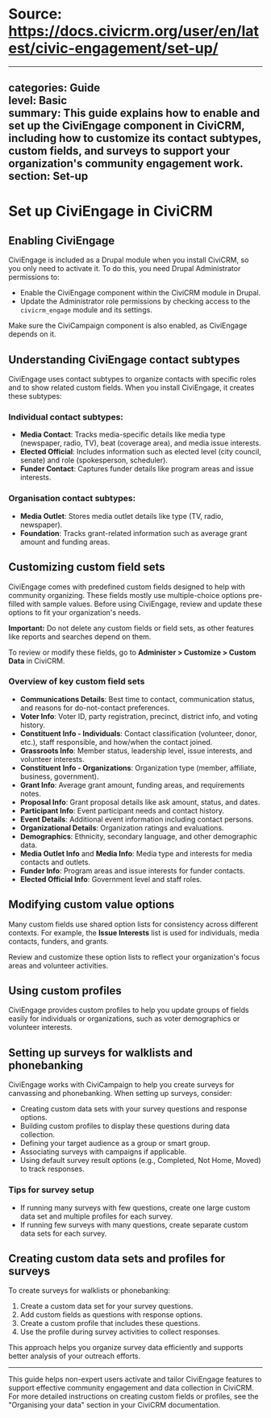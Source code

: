 # Source: https://docs.civicrm.org/user/en/latest/civic-engagement/set-up/

---
categories: Guide  
level: Basic  
summary: This guide explains how to enable and set up the CiviEngage component in CiviCRM, including how to customize its contact subtypes, custom fields, and surveys to support your organization's community engagement work.  
section: Set-up  
---

# Set up CiviEngage in CiviCRM

## Enabling CiviEngage

CiviEngage is included as a Drupal module when you install CiviCRM, so you only need to activate it. To do this, you need Drupal Administrator permissions to:

- Enable the CiviEngage component within the CiviCRM module in Drupal.
- Update the Administrator role permissions by checking access to the `civicrm_engage` module and its settings.

Make sure the CiviCampaign component is also enabled, as CiviEngage depends on it.

## Understanding CiviEngage contact subtypes

CiviEngage uses contact subtypes to organize contacts with specific roles and to show related custom fields. When you install CiviEngage, it creates these subtypes:

### Individual contact subtypes:
- **Media Contact**: Tracks media-specific details like media type (newspaper, radio, TV), beat (coverage area), and media issue interests.
- **Elected Official**: Includes information such as elected level (city council, senate) and role (spokesperson, scheduler).
- **Funder Contact**: Captures funder details like program areas and issue interests.

### Organisation contact subtypes:
- **Media Outlet**: Stores media outlet details like type (TV, radio, newspaper).
- **Foundation**: Tracks grant-related information such as average grant amount and funding areas.

## Customizing custom field sets

CiviEngage comes with predefined custom fields designed to help with community organizing. These fields mostly use multiple-choice options pre-filled with sample values. Before using CiviEngage, review and update these options to fit your organization's needs.

**Important:** Do not delete any custom fields or field sets, as other features like reports and searches depend on them.

To review or modify these fields, go to **Administer > Customize > Custom Data** in CiviCRM.

### Overview of key custom field sets

- **Communications Details**: Best time to contact, communication status, and reasons for do-not-contact preferences.
- **Voter Info**: Voter ID, party registration, precinct, district info, and voting history.
- **Constituent Info - Individuals**: Contact classification (volunteer, donor, etc.), staff responsible, and how/when the contact joined.
- **Grassroots Info**: Member status, leadership level, issue interests, and volunteer interests.
- **Constituent Info - Organizations**: Organization type (member, affiliate, business, government).
- **Grant Info**: Average grant amount, funding areas, and requirements notes.
- **Proposal Info**: Grant proposal details like ask amount, status, and dates.
- **Participant Info**: Event participant needs and contact history.
- **Event Details**: Additional event information including contact persons.
- **Organizational Details**: Organization ratings and evaluations.
- **Demographics**: Ethnicity, secondary language, and other demographic data.
- **Media Outlet Info** and **Media Info**: Media type and interests for media contacts and outlets.
- **Funder Info**: Program areas and issue interests for funder contacts.
- **Elected Official Info**: Government level and staff roles.

## Modifying custom value options

Many custom fields use shared option lists for consistency across different contexts. For example, the **Issue Interests** list is used for individuals, media contacts, funders, and grants.

Review and customize these option lists to reflect your organization's focus areas and volunteer activities.

## Using custom profiles

CiviEngage provides custom profiles to help you update groups of fields easily for individuals or organizations, such as voter demographics or volunteer interests.

## Setting up surveys for walklists and phonebanking

CiviEngage works with CiviCampaign to help you create surveys for canvassing and phonebanking. When setting up surveys, consider:

- Creating custom data sets with your survey questions and response options.
- Building custom profiles to display these questions during data collection.
- Defining your target audience as a group or smart group.
- Associating surveys with campaigns if applicable.
- Using default survey result options (e.g., Completed, Not Home, Moved) to track responses.

### Tips for survey setup

- If running many surveys with few questions, create one large custom data set and multiple profiles for each survey.
- If running few surveys with many questions, create separate custom data sets for each survey.

## Creating custom data sets and profiles for surveys

To create surveys for walklists or phonebanking:

1. Create a custom data set for your survey questions.
2. Add custom fields as questions with response options.
3. Create a custom profile that includes these questions.
4. Use the profile during survey activities to collect responses.

This approach helps you organize survey data efficiently and supports better analysis of your outreach efforts.

---

This guide helps non-expert users activate and tailor CiviEngage features to support effective community engagement and data collection in CiviCRM. For more detailed instructions on creating custom fields or profiles, see the "Organising your data" section in your CiviCRM documentation.